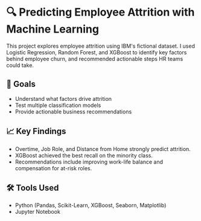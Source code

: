 # 🔍 Predicting Employee Attrition with Machine Learning

This project explores employee attrition using IBM's fictional dataset. I used Logistic Regression, Random Forest, and XGBoost to identify key factors behind employee churn, and recommended actionable steps HR teams could take.

## 🚀 Goals
- Understand what factors drive attrition
- Test multiple classification models
- Provide actionable business recommendations

## 📈 Key Findings
- Overtime, Job Role, and Distance from Home strongly predict attrition.
- XGBoost achieved the best recall on the minority class.
- Recommendations include improving work-life balance and compensation for at-risk roles.

## 🛠️ Tools Used
- Python (Pandas, Scikit-Learn, XGBoost, Seaborn, Matplotlib)
- Jupyter Notebook
